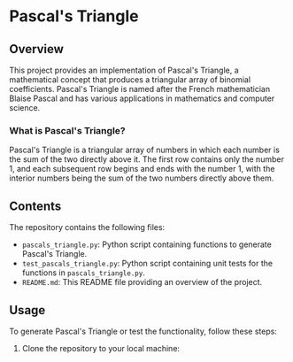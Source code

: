 # Pascal's Triangle

## Overview

This project provides an implementation of Pascal's Triangle, a mathematical concept that produces a triangular array of binomial coefficients. Pascal's Triangle is named after the French mathematician Blaise Pascal and has various applications in mathematics and computer science.

### What is Pascal's Triangle?

Pascal's Triangle is a triangular array of numbers in which each number is the sum of the two directly above it. The first row contains only the number 1, and each subsequent row begins and ends with the number 1, with the interior numbers being the sum of the two numbers directly above them.

## Contents

The repository contains the following files:

- `pascals_triangle.py`: Python script containing functions to generate Pascal's Triangle.
- `test_pascals_triangle.py`: Python script containing unit tests for the functions in `pascals_triangle.py`.
- `README.md`: This README file providing an overview of the project.

## Usage

To generate Pascal's Triangle or test the functionality, follow these steps:

1. Clone the repository to your local machine:

